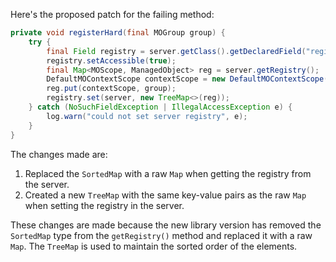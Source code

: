 Here's the proposed patch for the failing method:

```java
private void registerHard(final MOGroup group) {
    try {
        final Field registry = server.getClass().getDeclaredField("registry");
        registry.setAccessible(true);
        final Map<MOScope, ManagedObject> reg = server.getRegistry();
        DefaultMOContextScope contextScope = new DefaultMOContextScope(new OctetString(""), group.getScope());
        reg.put(contextScope, group);
        registry.set(server, new TreeMap<>(reg));
    } catch (NoSuchFieldException | IllegalAccessException e) {
        log.warn("could not set server registry", e);
    }
}
```

The changes made are:

1. Replaced the `SortedMap` with a raw `Map` when getting the registry from the server.
2. Created a new `TreeMap` with the same key-value pairs as the raw `Map` when setting the registry in the server.

These changes are made because the new library version has removed the `SortedMap` type from the `getRegistry()` method and replaced it with a raw `Map`. The `TreeMap` is used to maintain the sorted order of the elements.